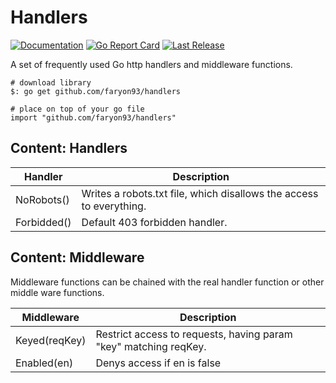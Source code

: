 # Handlers
[![Documentation](https://godoc.org/github.com/faryon93/handlers?status.svg)](http://godoc.org/github.com/faryon93/handlers)
[![Go Report Card](https://goreportcard.com/badge/github.com/faryon93/handlers)](https://goreportcard.com/report/github.com/faryon93/handlers)
[![Last Release](https://img.shields.io/github/release/faryon93/handlers.svg)](https://github.com/faryon93/handlers/releases)

A set of frequently used Go http handlers and middleware functions.

    # download library
    $: go get github.com/faryon93/handlers

    # place on top of your go file
    import "github.com/faryon93/handlers"

## Content: Handlers

| Handler       | Description                                                         |
| ------------- | ------------------------------------------------------------------- |
| NoRobots()    | Writes a robots.txt file, which disallows the access to everything. |
| Forbidded()   | Default 403 forbidden handler.                                      |

## Content: Middleware

Middleware functions can be chained with the real handler function or other middle ware functions.

| Middleware        | Description                                                       |
| ----------------- | ----------------------------------------------------------------- |
| Keyed(reqKey)     | Restrict access to requests, having param "key" matching reqKey.  |
| Enabled(en)       | Denys access if en is false                                        |

